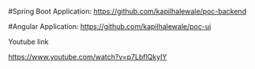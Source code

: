 #Spring Boot Application:
https://github.com/kapilhalewale/poc-backend

#Angular Application:
https://github.com/kapilhalewale/poc-ui

Youtube link

https://www.youtube.com/watch?v=p7LbflQkyIY
